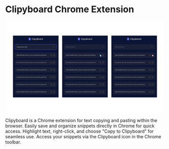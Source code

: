 # Clipyboard Chrome Extension

![Clipyboard Screenshot](images/screenshot.png)

Clipyboard is a Chrome extension for text copying and pasting within the browser. Easily save and organize snippets directly in Chrome for quick access. Highlight text, right-click, and choose "Copy to Clipyboard" for seamless use. Access your snippets via the Clipyboard icon in the Chrome toolbar.